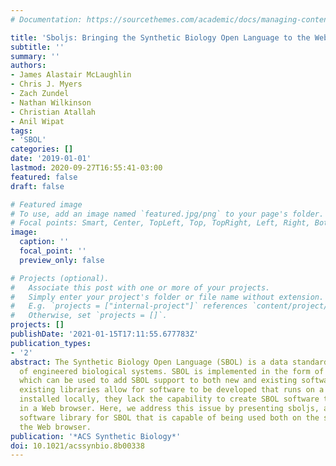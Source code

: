 ```yaml
---
# Documentation: https://sourcethemes.com/academic/docs/managing-content/

title: 'Sboljs: Bringing the Synthetic Biology Open Language to the Web Browser'
subtitle: ''
summary: ''
authors:
- James Alastair McLaughlin
- Chris J. Myers
- Zach Zundel
- Nathan Wilkinson
- Christian Atallah
- Anil Wipat
tags:
- 'SBOL'
categories: []
date: '2019-01-01'
lastmod: 2020-09-27T16:55:41-03:00
featured: false
draft: false

# Featured image
# To use, add an image named `featured.jpg/png` to your page's folder.
# Focal points: Smart, Center, TopLeft, Top, TopRight, Left, Right, BottomLeft, Bottom, BottomRight.
image:
  caption: ''
  focal_point: ''
  preview_only: false

# Projects (optional).
#   Associate this post with one or more of your projects.
#   Simply enter your project's folder or file name without extension.
#   E.g. `projects = ["internal-project"]` references `content/project/deep-learning/index.md`.
#   Otherwise, set `projects = []`.
projects: []
publishDate: '2021-01-15T17:11:55.677783Z'
publication_types:
- '2'
abstract: The Synthetic Biology Open Language (SBOL) is a data standard for the representation
  of engineered biological systems. SBOL is implemented in the form of software libraries
  which can be used to add SBOL support to both new and existing software tools. While
  existing libraries allow for software to be developed that runs on a server or is
  installed locally, they lack the capability to create SBOL software that runs directly
  in a Web browser. Here, we address this issue by presenting sboljs, a JavaScript
  software library for SBOL that is capable of being used both on the server and in
  the Web browser.
publication: '*ACS Synthetic Biology*'
doi: 10.1021/acssynbio.8b00338
---
```

